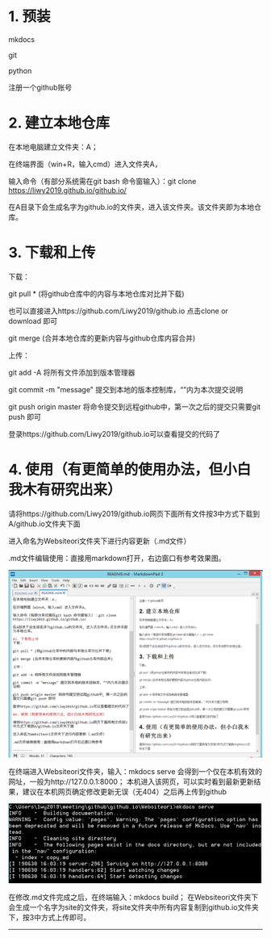 # 1. 预装

mkdocs
 
git
 
python

注册一个github账号

# 2. 建立本地仓库

在本地电脑建立文件夹：A；

在终端界面（win+R，输入cmd）进入文件夹A， 

输入命令（有部分系统需在git bash 命令窗输入）：git clone https://liwy2019.github.io/github.io/

在A目录下会生成名字为github.io的文件夹，进入该文件夹。该文件夹即为本地仓库。

# 3. 下载和上传
下载：

git pull * (将github仓库中的内容与本地仓库对比并下载)

也可以直接进入https://github.com/Liwy2019/github.io 点击clone or download 即可

git merge (合并本地仓库的更新内容与github仓库内容合并)

上传：

git add -A 将所有文件添加到版本管理器

git commit -m "message" 提交到本地的版本控制库，“”内为本次提交说明

git push origin master 将命令提交到远程github中，第一次之后的提交只需要git push 即可

登录https://github.com/Liwy2019/github.io可以查看提交的代码了

# 4. 使用（有更简单的使用办法，但小白我木有研究出来）

请将https://github.com/Liwy2019/github.io网页下面所有文件按3中方式下载到A/github.io文件夹下面

进入命名为Websiteori文件夹下进行内容更新（.md文件）

.md文件编辑使用：直接用markdown打开，右边窗口有参考效果图。

![](/Websiteori/picture/mkdown.PNG)

在终端进入Websiteori文件夹，输入：mkdocs serve 会得到一个仅在本机有效的网址，一般为http://127.0.0.1:8000； 本机进入该网页，可以实时看到最新更新结果，建议在本机网页确定修改更新无误（无404）之后再上传到github

![](/Websiteori/picture/mdocsserve.PNG)

在修改.md文件完成之后，在终端输入：mkdocs build； 在Websiteori文件夹下会生成一个名字为site的文件夹，将site文件夹中所有内容复制到github.io文件夹下，按3中方式上传即可。
 


----------






